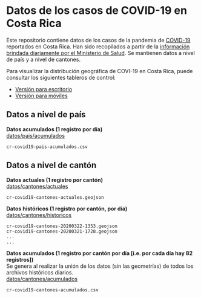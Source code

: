 # Datos de los casos de COVID-19 en Costa Rica
Este repositorio contiene datos de los casos de la pandemia de [COVID-19](https://es.wikipedia.org/wiki/COVID-19) reportados en Costa Rica. Han sido recopilados a partir de la [información brindada diariamente por el Ministerio de Salud](https://github.com/covid19-cr/covid19-cr/tree/master/prensa/comunicados-ministerio-salud). Se mantienen datos a nivel de país y a nivel de cantones.

Para visualizar la distribución geográfica de COVI-19 en Costa Rica, puede consultar los siguientes tableros de control:

- [Versión para escritorio](https://arcg.is/1HKq9i)
- [Versión para móviles](https://arcg.is/1uTiWT)

## Datos a nivel de país
**Datos acumulados (1 registro por día)**  
[datos/pais/acumulados](https://github.com/covid19-cr/covid19-cr/tree/master/datos/pais/acumulados)
```
cr-covid19-pais-acumulados.csv
```

## Datos a nivel de cantón
**Datos actuales (1 registro por cantón)**  
[datos/cantones/actuales](https://github.com/covid19-cr/covid19-cr/tree/master/datos/cantones/actuales)
```
cr-covid19-cantones-actuales.geojson
```

**Datos históricos (1 registro por cantón, por día)**  
[datos/cantones/historicos](https://github.com/covid19-cr/covid19-cr/tree/master/datos/cantones/historicos)
```
cr-covid19-cantones-20200322-1353.geojson
cr-covid19-cantones-20200321-1728.geojson
...
...
```

**Datos acumulados (1 registro por cantón por día [i.e. por cada día hay 82 registros])**  
Se genera al realizar la unión de los datos (sin las geometrías) de todos los archivos históricos diarios.  
[datos/cantones/acumulados](https://github.com/covid19-cr/covid19-cr/tree/master/datos/cantones/acumulados)
```
cr-covid19-cantones-acumulados.csv
```
